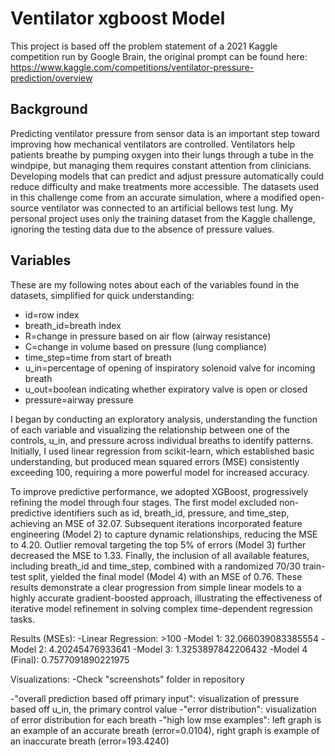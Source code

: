 # Ventilator xgboost Model 

This project is based off the problem statement of a 2021 Kaggle competition run by Google Brain, the original prompt can be found here: <https://www.kaggle.com/competitions/ventilator-pressure-prediction/overview>

## Background

Predicting ventilator pressure from sensor data is an important step toward improving how mechanical ventilators are controlled. Ventilators help patients breathe by pumping oxygen into their lungs through a tube in the windpipe, but managing them requires constant attention from clinicians. Developing models that can predict and adjust pressure automatically could reduce difficulty and make treatments more accessible. The datasets used in this challenge come from an accurate simulation, where a modified open-source ventilator was connected to an artificial bellows test lung. My personal project uses only the training dataset from the Kaggle challenge, ignoring the testing data due to the absence of pressure values. 

## Variables 

These are my following notes about each of the variables found in the datasets, simplified for quick understanding:

* id=row index
* breath_id=breath index
* R=change in pressure based on air flow (airway resistance)
* C=change in volume based on pressure (lung compliance)
* time_step=time from start of breath
* u_in=percentage of opening of inspiratory solenoid valve for incoming breath
* u_out=boolean indicating whether expiratory valve is open or closed
* pressure=airway pressure


I began by conducting an exploratory analysis, understanding the function of each variable and visualizing the relationship between one of the controls, u_in, and pressure across individual breaths to identify patterns.
​Initially, I used linear regression from scikit-learn, which established basic understanding, but produced mean squared errors (MSE) consistently exceeding 100, requiring a more powerful model for increased accuracy.

To improve predictive performance, we adopted XGBoost, progressively refining the model through four stages. The first model excluded non-predictive identifiers such as id, breath_id, pressure, and time_step, achieving an MSE of 32.07. Subsequent iterations incorporated feature engineering (Model 2) to capture dynamic relationships, reducing the MSE to 4.20. Outlier removal targeting the top 5% of errors (Model 3) further decreased the MSE to 1.33. Finally, the inclusion of all available features, including breath_id and time_step, combined with a randomized 70/30 train-test split, yielded the final model (Model 4) with an MSE of 0.76. These results demonstrate a clear progression from simple linear models to a highly accurate gradient-boosted approach, illustrating the effectiveness of iterative model refinement in solving complex time-dependent regression tasks.

Results (MSEs):
-Linear Regression: >100
-Model 1: 32.066039083385554
-Model 2: 4.20245476933641
-Model 3: 1.3253897842206432
-Model 4 (Final): 0.7577091890221975

Visualizations:
-Check "screenshots" folder in repository

-"overall prediction based off primary input": visualization of pressure based off u_in, the primary control value
-"error distribution": visualization of error distribution for each breath
-"high low mse examples": left graph is an example of an accurate breath (error=0.0104), right graph is example of an inaccurate breath (error=193.4240)

